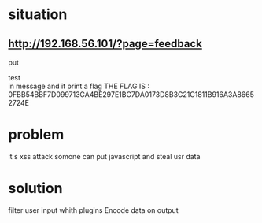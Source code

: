 # situation

## http://192.168.56.101/?page=feedback


 
put <div>test</div> in message
and it print a flag THE FLAG IS : 0FBB54BBF7D099713CA4BE297E1BC7DA0173D8B3C21C1811B916A3A86652724E

# problem 

it s xss attack somone can put javascript and steal usr data

# solution
filter user input whith plugins
Encode data on output 